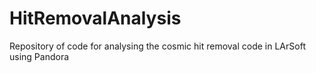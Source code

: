 # HitRemovalAnalysis
Repository of code for analysing the cosmic hit removal code in LArSoft using Pandora
